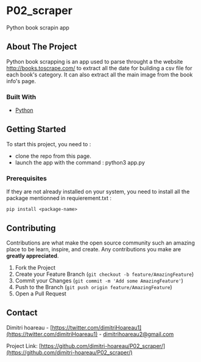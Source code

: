 # P02_scraper
Python book scrapin app

## About The Project

Python book scrapping is an app used to parse throught a the website http://books.toscrape.com/ to extract all the date for building a csv file for each book's category. It can also extract all the main image from the book info's page.

### Built With

* [Python](https://www.python.org/)

## Getting Started

To start this project, you need to :
- clone the repo from this page. 
- launch the app with the command : python3 app.py

### Prerequisites

If they are not already installed on your system, you need to install all the package mentionned in requierement.txt :
  ```
pip install <package-name>
  ```

## Contributing

Contributions are what make the open source community such an amazing place to be learn, inspire, and create. Any contributions you make are **greatly appreciated**.

1. Fork the Project
2. Create your Feature Branch (`git checkout -b feature/AmazingFeature`)
3. Commit your Changes (`git commit -m 'Add some AmazingFeature'`)
4. Push to the Branch (`git push origin feature/AmazingFeature`)
5. Open a Pull Request

## Contact
Dimitri hoareau - [https://twitter.com/dimitriHoareau1](https://twitter.com/dimitriHoareau1) - dimitrihoareau2@gmail.com

Project Link: [https://github.com/dimitri-hoareau/P02_scraper/](https://github.com/dimitri-hoareau/P02_scraper/)


